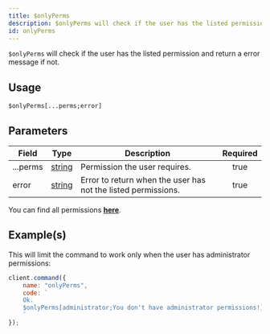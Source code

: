 ```yaml
---
title: $onlyPerms
description: $onlyPerms will check if the user has the listed permission and return a error message if not.
id: onlyPerms
---
```


`$onlyPerms` will check if the user has the listed permission and return a error message if not.

## Usage

```aoi
$onlyPerms[...perms;error]
```

## Parameters

| Field    | Type                                                                                              | Description                                                   | Required |
| -------- | ------------------------------------------------------------------------------------------------- | ------------------------------------------------------------- | :------: |
| ...perms | [string](https://developer.mozilla.org/en-US/docs/Web/JavaScript/Reference/Global_Objects/String) | Permission the user requires.                                 |   true   |
| error    | [string](https://developer.mozilla.org/en-US/docs/Web/JavaScript/Reference/Global_Objects/String) | Error to return when the user has not the listed permissions. |   true   |

You can find all permissions **[here](/guides/client/permissions/)**.

## Example(s)

This will limit the command to work only when the user has administrator permissions:

```javascript
client.command({
    name: "onlyPerms",
    code: `
    Ok.
    $onlyPerms[administrator;You don't have administrator permissions!]
    `
});
```
